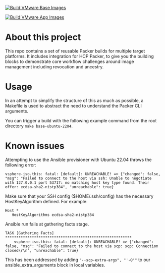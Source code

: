[![Build VMware Base Images](https://github.com/tfo-apj-demos/packer-images/actions/workflows/packer-builds-base.yml/badge.svg)](https://github.com/tfo-apj-demos/packer-images/actions/workflows/packer-builds-base.yml)

[![Build VMware App Images](https://github.com/tfo-apj-demos/packer-images/actions/workflows/packer-builds-app.yml/badge.svg)](https://github.com/tfo-apj-demos/packer-images/actions/workflows/packer-builds-app.yml)

# About this project
This repo contains a set of reusable Packer builds for multiple target platforms.
It includes integration for HCP Packer, to give you the building blocks to demonstrate core workflow challenges around image management including revocation and ancestry.

# Usage
In an attempt to simplify the structure of this as much as possible, a Makefile is used to abstract the need to understand the Packer CLI arguments.

You can trigger a build with the following example command from the root directory `make base-ubuntu-2204`.

# Known issues
Attempting to use the Ansible provisioner with Ubuntu 22.04 throws the following error:
```
vsphere-iso.this: fatal: [default]: UNREACHABLE! => {"changed": false, "msg": "Failed to connect to the host via ssh: Unable to negotiate with 127.0.0.1 port 53717: no matching host key type found. Their offer: ecdsa-sha2-nistp384", "unreachable": true}
```

Make sure that your SSH config ($HOME/.ssh/config) has the necessary HostKeyAlgorithm defined. For example:
```
Host *
   HostKeyAlgorithms ecdsa-sha2-nistp384
```

Ansible run fails at gathering facts stage.
```
TASK [Gathering Facts] *********************************************************
    vsphere-iso.this: fatal: [default]: UNREACHABLE! => {"changed": false, "msg": "Failed to connect to the host via scp: scp: Connection closed\r\n", "unreachable": true}
```
This has been addressed by adding `"--scp-extra-args", "'-O'"` to our ansible_extra_arguments block in local variables.
